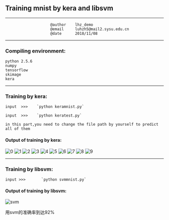 ## Training mnist by kera and libsvm
---                  
                        @author    lhz_demo 
                        @email     luhzh5@mail2.sysu.edu.cn 
                        @date      2018/11/08   

---
### Compiling environment:
    python 2.5.6
    numpy
    tensorflow
    skimage
    kera

---

### Training by kera:
    input  >>>    `python keramnist.py`
    
    input  >>>    `python keratest.py`
`in this part,you need to change the file path by yourself to predict all of them`

#### Output of training by kera:
![0](https://github.com/SYSU-AERO-SWIFT/tutorial_2018/blob/%E5%8D%A2%E6%B7%AE%E6%99%BA/task_submit/lhz_demo/project/mnist/keras_mnist/test_result/0_out.png)
![1](https://github.com/SYSU-AERO-SWIFT/tutorial_2018/blob/%E5%8D%A2%E6%B7%AE%E6%99%BA/task_submit/lhz_demo/project/mnist/keras_mnist/test_result/1_out.png)
![2](https://github.com/SYSU-AERO-SWIFT/tutorial_2018/blob/%E5%8D%A2%E6%B7%AE%E6%99%BA/task_submit/lhz_demo/project/mnist/keras_mnist/test_result/2_out.png)
![3](https://github.com/SYSU-AERO-SWIFT/tutorial_2018/blob/%E5%8D%A2%E6%B7%AE%E6%99%BA/task_submit/lhz_demo/project/mnist/keras_mnist/test_result/3_out.png)
![4](https://github.com/SYSU-AERO-SWIFT/tutorial_2018/blob/%E5%8D%A2%E6%B7%AE%E6%99%BA/task_submit/lhz_demo/project/mnist/keras_mnist/test_result/4_out.png)
![5](https://github.com/SYSU-AERO-SWIFT/tutorial_2018/blob/%E5%8D%A2%E6%B7%AE%E6%99%BA/task_submit/lhz_demo/project/mnist/keras_mnist/test_result/5_out.png)
![6](https://github.com/SYSU-AERO-SWIFT/tutorial_2018/blob/%E5%8D%A2%E6%B7%AE%E6%99%BA/task_submit/lhz_demo/project/mnist/keras_mnist/test_result/6_out.png)
![7](https://github.com/SYSU-AERO-SWIFT/tutorial_2018/blob/%E5%8D%A2%E6%B7%AE%E6%99%BA/task_submit/lhz_demo/project/mnist/keras_mnist/test_result/7_out.png)
![8](https://github.com/SYSU-AERO-SWIFT/tutorial_2018/blob/%E5%8D%A2%E6%B7%AE%E6%99%BA/task_submit/lhz_demo/project/mnist/keras_mnist/test_result/8_out.png)
![9](https://github.com/SYSU-AERO-SWIFT/tutorial_2018/blob/%E5%8D%A2%E6%B7%AE%E6%99%BA/task_submit/lhz_demo/project/mnist/keras_mnist/test_result/9_out.png)

---

### Training by libsvm:
    input >>>       `python svmmnist.py`

#### Output of training by libsvm:
![svm](https://github.com/SYSU-AERO-SWIFT/tutorial_2018/blob/%E5%8D%A2%E6%B7%AE%E6%99%BA/task_submit/lhz_demo/project/mnist/svm_mnist/svm.png)

用svm的准确率到达92%

